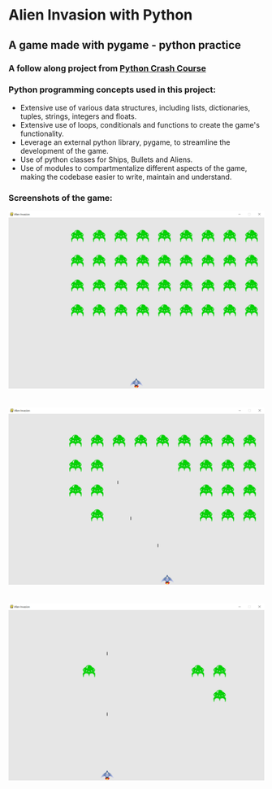 # Alien Invasion with Python
## A game made with pygame - python practice
### A follow along project from [Python Crash Course](https://nostarch.com/pythoncrashcourse/)

### Python programming concepts used in this project:
- Extensive use of various data structures, including lists, dictionaries, tuples, strings, integers and floats.
- Extensive use of loops, conditionals and functions to create the game's functionality.
- Leverage an external python library, pygame, to streamline the development of the game.
- Use of python classes for Ships, Bullets and Aliens.
- Use of modules to compartmentalize different aspects of the game, making the codebase easier to write, maintain and understand.

### Screenshots of the game:

<img src="./resources/screenshot_1.png" alt="Alien Invasion Game"  width="800">
</br>
</br>
</br>
<img src="./resources/screenshot_2.png" alt="Alien Invasion Game"  width="800">
</br>
</br>
</br>
<img src="./resources/screenshot_3.png" alt="Alien Invasion Game"  width="800">